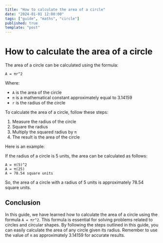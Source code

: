 ```yaml
---
title: "How to calculate the area of a circle"
date: "2024-01-01 12:00:00"
tags: ["guide", "maths", "circle"]
published: true
template: "post"
---
```


# How to calculate the area of a circle

The area of a circle can be calculated using the formula:

```
A = πr^2
```

Where:
- `A` is the area of the circle
- `π` is a mathematical constant approximately equal to 3.14159
- `r` is the radius of the circle

To calculate the area of a circle, follow these steps:

1. Measure the radius of the circle
2. Square the radius
3. Multiply the squared radius by `π`
4. The result is the area of the circle

Here is an example:

If the radius of a circle is 5 units, the area can be calculated as follows:

```
A = π(5)^2
A = π(25)
A ≈ 78.54 square units
```

So, the area of a circle with a radius of 5 units is approximately 78.54 square units.

## Conclusion

In this guide, we have learned how to calculate the area of a circle using the formula `A = πr^2`. This formula is essential for solving problems related to circles and circular shapes. By following the steps outlined in this guide, you can easily calculate the area of any circle given its radius. Remember to use the value of `π` as approximately 3.14159 for accurate results.
```

